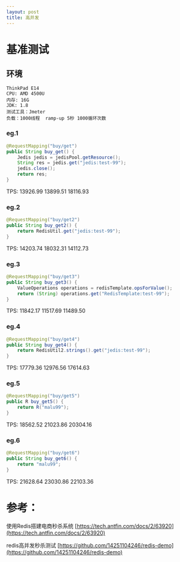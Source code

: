 ```yaml
---
layout: post
title: 高并发
---
```


# 基准测试

## 环境

```
ThinkPad E14 
CPU: AMD 4500U
内存: 16G
JDK: 1.8
测试工具：Jmeter
负载：1000线程  ramp-up 5秒 1000循环次数
```

### eg.1

```java
@RequestMapping("buy/get")
public String buy_get() {
    Jedis jedis = jedisPool.getResource();
    String res = jedis.get("jedis:test-99");
    jedis.close();
    return res;
}
```

TPS: 13926.99  13899.51  18116.93

### eg.2

```java
@RequestMapping("buy/get2")
public String buy_get2() {
    return RedisUtil.get("jedis:test-99");
}
```

TPS: 14203.74 18032.31  14112.73

### eg.3

```java
@RequestMapping("buy/get3")
public String buy_get3() {
    ValueOperations operations = redisTemplate.opsForValue();
    return (String) operations.get("RedisTemplate:test-99");
}
```

TPS:  11842.17  11517.69  11489.50

### eg.4

```java
@RequestMapping("buy/get4")
public String buy_get4() {
    return RedisUtil2.strings().get("jedis:test-99");
}
```

TPS: 17779.36  12976.56  17614.63

### eg.5

```java
@RequestMapping("buy/get5")
public R buy_get5() {
    return R("malu99");
}
```

TPS:  18562.52  21023.86  20304.16

### eg.6

```java
@RequestMapping("buy/get6")
public String buy_get6() {
    return "malu99";
}
```

TPS:  21628.64  23030.86  22103.36

# 参考：

使用Redis搭建电商秒杀系统  [https://tech.antfin.com/docs/2/63920](https://tech.antfin.com/docs/2/63920)

redis高并发秒杀测试  [https://github.com/14251104246/redis-demo](https://github.com/14251104246/redis-demo)